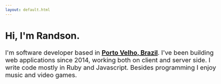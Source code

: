 ```yaml
---
layout: default.html
---
```


<div style="width: 700px;margin: 0 auto;font-size: 20px;">
  <h2>Hi, I'm Randson.</h2>
  
  I'm software developer based in **[Porto Velho, Brazil]()**. I've been building
  web applications since 2014, working both on client and server side. I write
  code mostly in Ruby and Javascript. Besides programming I enjoy music and video games.
</div>
